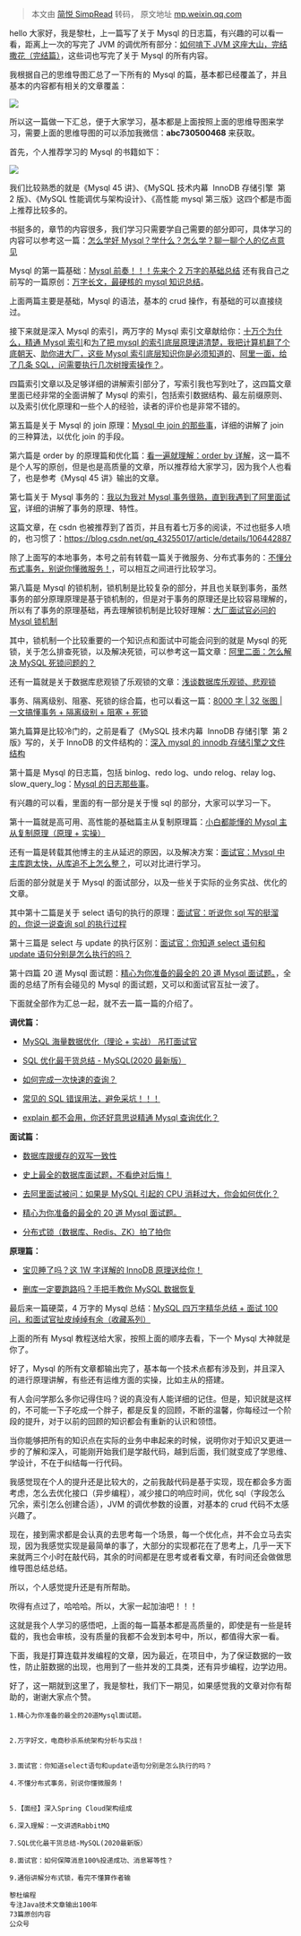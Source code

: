 > 本文由 [简悦 SimpRead](http://ksria.com/simpread/) 转码， 原文地址 [mp.weixin.qq.com](https://mp.weixin.qq.com/s/i8SHizPrBMQ2GIhQP7ozRw)

hello 大家好，我是黎杜，上一篇写了关于 Mysql 的日志篇，有兴趣的可以看一看，距离上一次的写完了 JVM 的调优所有部分：[如何啃下 JVM 这座大山，完结撒花（完结篇）](https://mp.weixin.qq.com/s?__biz=MzU1MzE4OTU0OQ==&mid=2247489013&idx=1&sn=c605a4295d989243b7ed0abe18d11c6a&scene=21#wechat_redirect)，这些词也写完了关于 Mysql 的所有内容。

我根据自己的思维导图汇总了一下所有的 Mysql 的篇，基本都已经覆盖了，并且基本的内容都有相关的文章覆盖：

![](https://mmbiz.qpic.cn/mmbiz_png/IJUXwBNpKljILPSprWudyVaaJibAgyXUJjcqdFsAbK3hobEPDQPIU2jTbac6YLYMRhkjAzaN1piasAicfPicopnW2g/640?wx_fmt=png)

所以这一篇做一下汇总，便于大家学习，基本都是上面按照上面的思维导图来学习，需要上面的思维导图的可以添加我微信：**abc730500468** 来获取。

首先，个人推荐学习的 Mysql 的书籍如下：

![](https://mmbiz.qpic.cn/mmbiz_png/IJUXwBNpKljILPSprWudyVaaJibAgyXUJguq4a2egZ7HMibRICqpQoHRbPvDXvSRWCllGuliaiaialX9OTQ97vQXicWw/640?wx_fmt=png)

我们比较熟悉的就是《Mysql 45 讲》、《MySQL 技术内幕  InnoDB 存储引擎  第 2 版》、《MySQL 性能调优与架构设计》、《高性能 mysql 第三版》这四个都是市面上推荐比较多的。

书挺多的，章节的内容很多，我们学习只需要学自己需要的部分即可，具体学习的内容可以参考这一篇：[怎么学好 Mysql？学什么？怎么学？聊一聊个人的亿点意见](https://mp.weixin.qq.com/s?__biz=MzU1MzE4OTU0OQ==&mid=2247489047&idx=1&sn=fc2a8e4a051c4ca103520b127d766e9e&scene=21#wechat_redirect)

Mysql 的第一篇基础：[Mysql 前奏！！！先来个 2 万字的基础总结](https://mp.weixin.qq.com/s?__biz=MzU1MzE4OTU0OQ==&mid=2247489020&idx=1&sn=efe65050943baf5f6b4fb9642973b760&scene=21#wechat_redirect) 还有我自己之前写的一篇原创：[万字长文，最硬核的 mysql 知识总结](https://mp.weixin.qq.com/s?__biz=MzU1MzE4OTU0OQ==&mid=2247483886&idx=2&sn=3b9a0dde6fa9b06f3fba6a0aeca83820&scene=21#wechat_redirect)。

上面两篇主要是基础，Mysql 的语法，基本的 crud 操作，有基础的可以直接绕过。

接下来就是深入 Mysql 的索引，两万字的 Mysql 索引文章献给你：[十万个为什么，精通 Mysql 索引](https://mp.weixin.qq.com/s?__biz=MzU1MzE4OTU0OQ==&mid=2247489108&idx=1&sn=81eca109468ede7caab7467c3c1e2018&scene=21#wechat_redirect)和[为了把 mysql 的索引底层原理讲清楚，我把计算机翻了个底朝天](https://mp.weixin.qq.com/s?__biz=MzU1MzE4OTU0OQ==&mid=2247483934&idx=1&sn=e95a47a8255ac4a814a53afbc54e513a&scene=21#wechat_redirect)、[助你进大厂，这些 Mysql 索引底层知识你是必须知道的](https://mp.weixin.qq.com/s?__biz=MzU1MzE4OTU0OQ==&mid=2247484514&idx=1&sn=69172d771096747dce7f4c2c90c69cf0&scene=21#wechat_redirect)、[阿里一面，给了几条 SQL，问需要执行几次树搜索操作？](https://mp.weixin.qq.com/s?__biz=MzU1MzE4OTU0OQ==&mid=2247488760&idx=1&sn=b37164d4fb6e0742a6c80cc4d85144c6&scene=21#wechat_redirect)。

四篇索引文章以及足够详细的讲解索引部分了，写索引我也写到吐了，这四篇文章里面已经非常的全面讲解了 Mysql 的索引，包括索引数据结构、最左前缀原则、以及索引优化原理和一些个人的经验，读者的评价也是非常不错的。

第五篇是关于 Mysql 的 join 原理：[Mysql 中 join 的那些事](https://mp.weixin.qq.com/s?__biz=MzU1MzE4OTU0OQ==&mid=2247489126&idx=1&sn=0be55deb921c49bd3b592dd155407b9d&scene=21#wechat_redirect)，详细的讲解了 join 的三种算法，以优化 join 的手段。

第六篇是 order by 的原理篇和优化篇：[看一遍就理解：order by 详解](https://mp.weixin.qq.com/s?__biz=MzU1MzE4OTU0OQ==&mid=2247488756&idx=1&sn=4d99022ad1fdf00288ae3d781fdaccdc&scene=21#wechat_redirect)，这一篇不是个人写的原创，但是也是高质量的文章，所以推荐给大家学习，因为我个人也看了，也是参考《Mysql 45 讲》输出的文章。

第七篇关于 Mysql 事务的：[我以为我对 Mysql 事务很熟，直到我遇到了阿里面试官](https://mp.weixin.qq.com/s?__biz=MzU1MzE4OTU0OQ==&mid=2247484313&idx=1&sn=6801e8822dfb9b4f2192960c8c3d5530&scene=21#wechat_redirect)，详细的讲解了事务的原理、特性。

这篇文章，在 csdn 也被推荐到了首页，并且有着七万多的阅读，不过也挺多人喷的，也习惯了：https://blog.csdn.net/qq_43255017/article/details/106442887

除了上面写的本地事务，本号之前有转载一篇关于微服务、分布式事务的：[不懂分布式事务，别说你懂微服务！](https://mp.weixin.qq.com/s?__biz=MzU1MzE4OTU0OQ==&mid=2247487319&idx=1&sn=4e1f83614da2d05e5f6951e53ccf0a48&scene=21#wechat_redirect)，可以相互之间进行比较学习。

第八篇是 Mysql 的锁机制，锁机制是比较复杂的部分，并且也关联到事务，虽然事务的部分原理原理是基于锁机制的，但是对于事务的原理还是比较容易理解的，所以有了事务的原理基础，再去理解锁机制是比较好理解：[大厂面试官必问的 Mysql 锁机制](https://mp.weixin.qq.com/s?__biz=MzU1MzE4OTU0OQ==&mid=2247484473&idx=1&sn=e1093c8ebc4e6b105dbd41e1065ad0e8&scene=21#wechat_redirect)

其中，锁机制一个比较重要的一个知识点和面试中可能会问到的就是 Mysql 的死锁，关于怎么排查死锁，以及解决死锁，可以参考这一篇文章：[阿里二面：怎么解决 MySQL 死锁问题的？](https://mp.weixin.qq.com/s?__biz=MzU1MzE4OTU0OQ==&mid=2247488725&idx=1&sn=5342c4d4b84f533beb9809e7eb759b06&scene=21#wechat_redirect)

还有一篇就是关于数据库悲观锁了乐观锁的文章：[浅谈数据库乐观锁、悲观锁](https://mp.weixin.qq.com/s?__biz=MzU1MzE4OTU0OQ==&mid=2247483930&idx=1&sn=f2224e08fae5abdfe0729f80c0b69496&scene=21#wechat_redirect)

事务、隔离级别、阻塞、死锁的综合篇，也可以看这一篇：[8000 字 | 32 张图 | 一文搞懂事务 + 隔离级别 + 阻塞 + 死锁](https://mp.weixin.qq.com/s?__biz=MzU1MzE4OTU0OQ==&mid=2247488731&idx=1&sn=22b6cafc3f5f8cfadc347ba7333abde7&scene=21#wechat_redirect)

第九篇算是比较冷门的，之前是看了《MySQL 技术内幕  InnoDB 存储引擎  第 2 版》写的，关于 InnoDB 的文件结构的：[深入 mysql 的 innodb 存储引擎之文件结构](https://mp.weixin.qq.com/s?__biz=MzU1MzE4OTU0OQ==&mid=2247483943&idx=1&sn=e1564312d22eb52e537fa77ab8807dbf&scene=21#wechat_redirect)

第十篇是 Mysql 的日志篇，包括 binlog、redo log、undo relog、relay log、slow_query_log：[Mysql 的日志那些事](https://mp.weixin.qq.com/s?__biz=MzU1MzE4OTU0OQ==&mid=2247489139&idx=1&sn=310c85d09efa0771285d415725e6877f&scene=21#wechat_redirect)。

有兴趣的可以看，里面的有一部分是关于慢 sql 的部分，大家可以学习一下。

第十一篇就是高可用、高性能的基础篇主从复制原理篇：[小白都能懂的 Mysql 主从复制原理（原理 + 实操）](https://mp.weixin.qq.com/s?__biz=MzU1MzE4OTU0OQ==&mid=2247484781&idx=1&sn=dc6ddb524825ec6b73f5ce0407ba6c5d&scene=21#wechat_redirect)

还有一篇是转载其他博主的主从延迟的原因，以及解决方案：[面试官：Mysql 中主库跑太快，从库追不上怎么整？](https://mp.weixin.qq.com/s?__biz=MzU1MzE4OTU0OQ==&mid=2247488741&idx=1&sn=a3183f3a3070707c135a0692c8474f4e&scene=21#wechat_redirect)，可以对比进行学习。

后面的部分就是关于 Mysql 的面试部分，以及一些关于实际的业务实战、优化的文章。

其中第十二篇是关于 select 语句的执行的原理：[面试官：听说你 sql 写的挺溜的，你说一说查询 sql 的执行过程](https://mp.weixin.qq.com/s?__biz=MzU1MzE4OTU0OQ==&mid=2247483958&idx=1&sn=9ec13738865607910143ec9db8e9bb38&scene=21#wechat_redirect)

第十三篇是 select 与 update 的执行区别：[面试官：你知道 select 语句和 update 语句分别是怎么执行的吗？](https://mp.weixin.qq.com/s?__biz=MzU1MzE4OTU0OQ==&mid=2247487079&idx=1&sn=65d31e70066690d10917a0e241a9b37a&scene=21#wechat_redirect)

第十四篇 20 道 Mysql 面试题：[精心为你准备的最全的 20 道 Mysql 面试题。](https://mp.weixin.qq.com/s?__biz=MzU1MzE4OTU0OQ==&mid=2247487126&idx=1&sn=dd36423f6726852bc18eeef0d7c4e4da&scene=21#wechat_redirect)，全面的总结了所有会碰见的 Mysql 的面试题，又可以和面试官互扯一波了。

下面就全部作为汇总一起，就不去一篇一篇的介绍了。

**调优篇：**

*   [MySQL 海量数据优化（理论 + 实战） 吊打面试官](https://mp.weixin.qq.com/s?__biz=MzU1MzE4OTU0OQ==&mid=2247488248&idx=1&sn=b3b14f306ba34804e7108acc83b36dfc&scene=21#wechat_redirect)

*   [SQL 优化最干货总结 - MySQL(2020 最新版）](https://mp.weixin.qq.com/s?__biz=MzU1MzE4OTU0OQ==&mid=2247488002&idx=1&sn=130cef298442bf10404b9585f0d7768e&scene=21#wechat_redirect)

*   [如何完成一次快速的查询？](https://mp.weixin.qq.com/s?__biz=MzU1MzE4OTU0OQ==&mid=2247488172&idx=1&sn=d5ea1d487ca4fe4429cca67c86708874&scene=21#wechat_redirect)

*   [常见的 SQL 错误用法，避免采坑！！！](https://mp.weixin.qq.com/s?__biz=MzU1MzE4OTU0OQ==&mid=2247487807&idx=1&sn=60ff439440fd0bfb793f605510cded5a&scene=21#wechat_redirect)

*   [explain 都不会用，你还好意思说精通 Mysql 查询优化？](https://mp.weixin.qq.com/s?__biz=MzU1MzE4OTU0OQ==&mid=2247484961&idx=1&sn=6fd5eb8df090f7ec9713d3c51f4ed418&scene=21#wechat_redirect)


**面试篇：**

*   [数据库跟缓存的双写一致性](https://mp.weixin.qq.com/s?__biz=MzU1MzE4OTU0OQ==&mid=2247488600&idx=1&sn=05fa1cf9c57df30088c52e1750790ded&scene=21#wechat_redirect)

*   [史上最全的数据库面试题，不看绝对后悔！](https://mp.weixin.qq.com/s?__biz=MzU1MzE4OTU0OQ==&mid=2247488241&idx=1&sn=13e0c444af4961d895e9ed53ffc49a0c&scene=21#wechat_redirect)

*   [去阿里面试被问：如果是 MySQL 引起的 CPU 消耗过大，你会如何优化？](https://mp.weixin.qq.com/s?__biz=MzU1MzE4OTU0OQ==&mid=2247485080&idx=1&sn=738e14940cfac5916baff189c093dee3&scene=21#wechat_redirect)

*   [精心为你准备的最全的 20 道 Mysql 面试题。](https://mp.weixin.qq.com/s?__biz=MzU1MzE4OTU0OQ==&mid=2247487126&idx=1&sn=dd36423f6726852bc18eeef0d7c4e4da&scene=21#wechat_redirect)

*   [分布式锁（数据库、Redis、ZK）拍了拍你](https://mp.weixin.qq.com/s?__biz=MzU1MzE4OTU0OQ==&mid=2247484635&idx=1&sn=63f57881e62d8244080f4df9b3fcc96d&scene=21#wechat_redirect)


**原理篇：**

*   [宝贝睡了吗？这 1W 字详解的 InnoDB 原理送给你！](https://mp.weixin.qq.com/s?__biz=MzU1MzE4OTU0OQ==&mid=2247487950&idx=1&sn=1d48cf16b0b09f18f43ff40a1eddbef1&scene=21#wechat_redirect)

*   [删库一定要跑路吗？手把手教你 MySQL 数据恢复](https://mp.weixin.qq.com/s?__biz=MzU1MzE4OTU0OQ==&mid=2247485123&idx=1&sn=676cfe69378c5eb606a8a22339c8da9c&scene=21#wechat_redirect)


最后来一篇硬菜，4 万字的 Mysql 总结：[MySQL 四万字精华总结 + 面试 100 问，和面试官扯皮绰绰有余（收藏系列）](https://mp.weixin.qq.com/s?__biz=MzU1MzE4OTU0OQ==&mid=2247484735&idx=1&sn=cebe2a175f5a3716aa04e91ed837d694&scene=21#wechat_redirect)

上面的所有 Mysql 教程送给大家，按照上面的顺序去看，下一个 Mysql 大神就是你了。

好了，Mysql 的所有文章都输出完了，基本每一个技术点都有涉及到，并且深入的进行原理讲解，有些还有运维方面的实操，比如主从的搭建。

有人会问学那么多你记得住吗？说的真没有人能详细的记住。但是，知识就是这样的，不可能一下子吃成一个胖子，都是反复的回顾，不断的温馨，你每经过一个阶段的提升，对于以前的回顾的知识都会有重新的认识和领悟。

当你能够把所有的知识点在实际的业务中串起来的时候，说明你对于知识又更进一步的了解和深入，可能刚开始我们是学敲代码，越到后面，我们就变成了学思维、学设计，不在于纠结每一行代码。

我感觉现在个人的提升还是比较大的，之前我敲代码是基于实现，现在都会多方面考虑，怎么去优化接口（异步编程），减少接口的响应时间，优化 sql（字段怎么冗余，索引怎么创建合适），JVM 的调优参数的设置，对基本的 crud 代码不太感兴趣了。

现在，接到需求都是会认真的去思考每一个场景，每一个优化点，并不会立马去实现，因为我感觉实现是最简单的事了，大部分的实现都花在了思考上，几乎一天下来就两三个小时在敲代码，其余的时间都是在思考或者看文章，有时间还会做做思维导图总结总结。

所以，个人感觉提升还是有所帮助。

吹得有点过了，哈哈哈。所以，大家一起加油吧！！！

这就是我个人学习的感悟吧，上面的每一篇基本都是高质量的，即使是有一些是转载的，我也会审核，没有质量的我都不会发到本号中，所以，都值得大家一看。

下面，我是打算连载并发编程的文章，因为最近，在项目中，为了保证数据的一致性，防止脏数据的出现，也用到了一些并发的工具类，还有异步编程，边学边用。

好了，这一期就到这里了，我是黎杜，我们下一期见，如果感觉我的文章对你有帮助的，谢谢大家点个赞。

```
1.精心为你准备的最全的20道Mysql面试题。


2.万字好文，电商秒杀系统架构分析与实战！


3.面试官：你知道select语句和update语句分别是怎么执行的吗？

4.不懂分布式事务，别说你懂微服务！


5.【面经】深入Spring Cloud架构组成

6.深入理解：一文讲透RabbitMQ

7.SQL优化最干货总结-MySQL(2020最新版）

8.面试官：如何保障消息100%投递成功、消息幂等性？

9.通俗讲解分布式锁，看完不懂算作者输

黎杜编程
专注Java技术文章输出100年
73篇原创内容
公众号
```